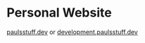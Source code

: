 # Personal Website

[paulsstuff.dev](https://www.paulsstuff.dev) or [development.paulsstuff.dev](https://development.paulsstuff.dev)
